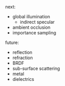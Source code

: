 next:
- global illumination
    - indirect specular
- ambient occlusion
- importance sampling

future:
- reflection
- refraction
- BRDF
- sub-surface scattering
- metal
- dielectrics
